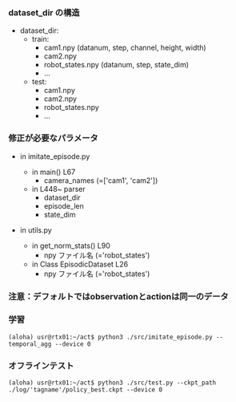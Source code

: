 ### dataset_dir の構造
- dataset_dir:  
    - train:  
        - cam1.npy (datanum, step, channel, height, width)  
        - cam2.npy  
        - robot_states.npy (datanum, step, state_dim)  
        - ...  
    - test:  
        - cam1.npy  
        - cam2.npy  
        - robot_states.npy  
        - ...  

### 修正が必要なパラメータ
- in imitate_episode.py  
    - in main() L67  
        - camera_names (=['cam1', 'cam2'])  
    - in L448~ parser  
        - dataset_dir  
        - episode_len  
        - state_dim  
            
- in utils.py  
    - in get_norm_stats() L90  
        - npy ファイル名 (='robot_states')  
    - in Class EpisodicDataset L26  
        - npy ファイル名 (='robot_states')  

### 注意：デフォルトではobservationとactionは同一のデータ

### 学習
`(aloha) usr@rtx01:~/act$ python3 ./src/imitate_episode.py --temporal_agg --device 0`

### オフラインテスト
`(aloha) usr@rtx01:~/act$ python3 ./src/test.py --ckpt_path ./log/'tagname'/policy_best.ckpt --device 0`